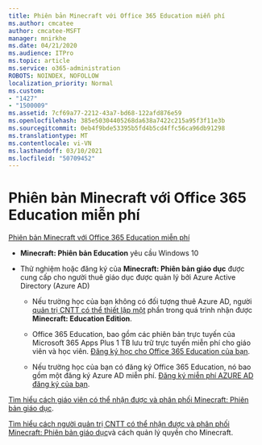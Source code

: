 ```yaml
---
title: Phiên bản Minecraft với Office 365 Education miễn phí
ms.author: cmcatee
author: cmcatee-MSFT
manager: mnirkhe
ms.date: 04/21/2020
ms.audience: ITPro
ms.topic: article
ms.service: o365-administration
ROBOTS: NOINDEX, NOFOLLOW
localization_priority: Normal
ms.custom:
- "1427"
- "1500009"
ms.assetid: 7cf69a77-2212-43a7-bd68-122afd876e59
ms.openlocfilehash: 385e50304405268da638a7422c215a95f3f11e3b
ms.sourcegitcommit: 0eb4f9bde53395b5fd4b5cd4ffc56ca96db91298
ms.translationtype: MT
ms.contentlocale: vi-VN
ms.lasthandoff: 03/10/2021
ms.locfileid: "50709452"
---
```

# <a name="minecraft-edition-with-office-365-education-for-free"></a>Phiên bản Minecraft với Office 365 Education miễn phí

[Phiên bản Minecraft với Office 365 Education miễn phí](https://docs.microsoft.com/education/windows/get-minecraft-for-education)
  
- **Minecraft: Phiên bản Education** yêu cầu Windows 10

- Thử nghiệm hoặc đăng ký của **Minecraft: Phiên bản giáo dục** được cung cấp cho người thuê giáo dục được quản lý bởi Azure Active Directory (Azure AD)

  - Nếu trường học của bạn không có đối tượng thuê Azure AD, người [quản trị CNTT có thể thiết lập một](https://docs.microsoft.com/education/windows/school-get-minecraft) phần trong quá trình nhận được **Minecraft: Education Edition**.

  - Office 365 Education, bao gồm các phiên bản trực tuyến của Microsoft 365 Apps Plus 1 TB lưu trữ trực tuyến miễn phí cho giáo viên và học viên. [Đăng ký học cho Office 365 Education của bạn](https://www.microsoft.com/education/products/office).

  - Nếu trường học của bạn có đăng ký Office 365 Education, nó bao gồm một đăng ký Azure AD miễn phí. [Đăng ký miễn phí AZURE AD đăng ký của bạn](https://msdn.microsoft.com/library/windows/hardware/mt703369%28v=vs.85%29.aspx).

[Tìm hiểu cách giáo viên có thể nhận được và phân phối Minecraft: Phiên bản giáo dục](https://docs.microsoft.com/education/windows/teacher-get-minecraft).
  
[Tìm hiểu cách người quản trị CNTT có thể nhận được và phân phối Minecraft: Phiên bản giáo dục](https://docs.microsoft.com/education/windows/school-get-minecraft)và cách quản lý quyền cho Minecraft.